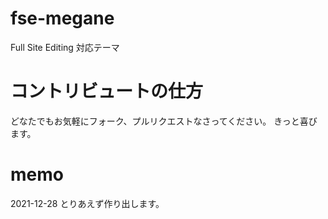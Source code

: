 # fse-megane
Full Site Editing 対応テーマ

# コントリビュートの仕方
どなたでもお気軽にフォーク、プルリクエストなさってください。
きっと喜びます。

# memo
2021-12-28
とりあえず作り出します。
